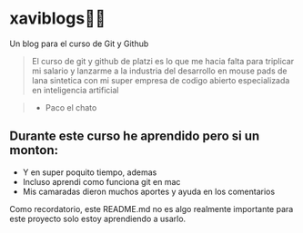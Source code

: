 # xaviblogs🤠💙
Un blog para el curso de Git y Github

>El curso de git y github de platzi es lo que me hacia falta para triplicar mi salario y lanzarme a la industria del desarrollo en mouse pads de lana sintetica con mi super empresa de codigo abierto especializada en inteligencia artificial

> - Paco el chato

## Durante este curso he aprendido pero si un monton:
* Y en super poquito tiempo, ademas
* Incluso aprendi como funciona git en mac
* Mis camaradas dieron muchos aportes y ayuda en los comentarios

Como recordatorio, este README.md no es algo realmente importante para este proyecto solo estoy aprendiendo a usarlo.
